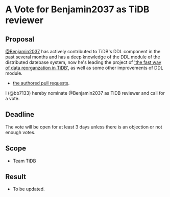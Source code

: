 # A Vote for Benjamin2037 as TiDB reviewer 

## Proposal

[@Benjamin2037](https://github.com/Benjamin2037) has actively contributed to TiDB's DDL component in the past several months and has a deep knowledge of the DDL module of the distributed datebase system, now he's leading the project of ['the fast way of data reorganzation in TiDB'](https://github.com/pingcap/tidb/issues/35983), as well as some other improvements of DDL module.

* [the authored pull requests](https://github.com/pingcap/tidb/commits?author=Benjamin2037).

I (@bb7133) hereby nominate @Benjamin2037 as TiDB reviewer and call for a vote.

## Deadline

The vote will be open for at least 3 days unless there is an objection or not enough votes.

## Scope

* Team TiDB

## Result

* To be updated.
